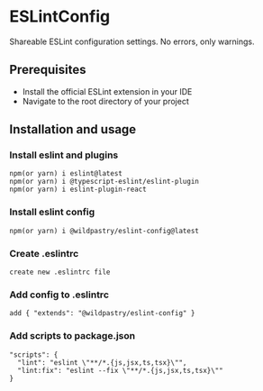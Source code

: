 # ESLintConfig

Shareable ESLint configuration settings. No errors, only warnings.

## Prerequisites

- Install the official ESLint extension in your IDE
- Navigate to the root directory of your project

## Installation and usage

### Install eslint and plugins

```
npm(or yarn) i eslint@latest
npm(or yarn) i @typescript-eslint/eslint-plugin
npm(or yarn) i eslint-plugin-react
```
### Install eslint config

```
npm(or yarn) i @wildpastry/eslint-config@latest
```
### Create .eslintrc

```
create new .eslintrc file
```
### Add config to .eslintrc

```
add { "extends": "@wildpastry/eslint-config" }
```
### Add scripts to package.json

```
"scripts": {
  "lint": "eslint \"**/*.{js,jsx,ts,tsx}\"",
  "lint:fix": "eslint --fix \"**/*.{js,jsx,ts,tsx}\""
}
```
